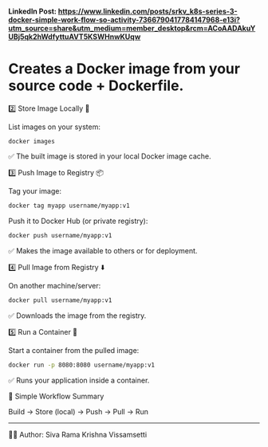 #### LinkedIn Post: https://www.linkedin.com/posts/srkv_k8s-series-3-docker-simple-work-flow-so-activity-7366790417784147968-e13i?utm_source=share&utm_medium=member_desktop&rcm=ACoAADAkuYUBj5qk2hWdfyttuAVT5KSWHnwKUqw

# Creates a Docker image from your source code + Dockerfile.

2️⃣ Store Image Locally 📂

List images on your system:
```dockerfile
docker images
```


✅ The built image is stored in your local Docker image cache.

3️⃣ Push Image to Registry 📦

Tag your image:
```bash
docker tag myapp username/myapp:v1
```

Push it to Docker Hub (or private registry):
```bash
docker push username/myapp:v1
```


✅ Makes the image available to others or for deployment.

4️⃣ Pull Image from Registry ⬇️

On another machine/server:
```bash
docker pull username/myapp:v1
```

✅ Downloads the image from the registry.

5️⃣ Run a Container 🚀

Start a container from the pulled image:
```bash
docker run -p 8080:8080 username/myapp:v1
```

✅ Runs your application inside a container.

📌 Simple Workflow Summary

Build → Store (local) → Push → Pull → Run

  ---
  👨‍💻 Author: Siva Rama Krishna Vissamsetti
